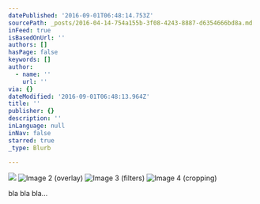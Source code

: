 ```yaml
---
datePublished: '2016-09-01T06:48:14.753Z'
sourcePath: _posts/2016-04-14-754a155b-3f08-4243-8887-d6354666bd8a.md
inFeed: true
isBasedOnUrl: ''
authors: []
hasPage: false
keywords: []
author:
  - name: ''
    url: ''
via: {}
dateModified: '2016-09-01T06:48:13.964Z'
title: ''
publisher: {}
description: ''
inLanguage: null
inNav: false
starred: true
_type: Blurb

---
```

![](https://s3-us-west-2.amazonaws.com/the-grid-img/p/4b56f49699b9a6ccafeb87911df1761d94505476.png)
![Image 2 (overlay)](https://s3-us-west-2.amazonaws.com/the-grid-img/p/7964b0077d49ec01b0f161cdbe2d3d2953f72367.png)
![Image 3 (filters)](https://s3-us-west-2.amazonaws.com/the-grid-img/p/d8480e090b20efcdc9e47b65f930c1b829679563.png)
![Image 4 (cropping)](https://s3-us-west-2.amazonaws.com/the-grid-img/p/87d5adb171d6002e8d0bf0f2c3a953f0f6830b6e.png)

bla bla bla...